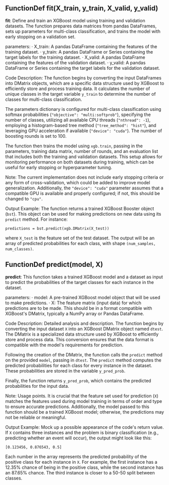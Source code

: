 ## FunctionDef fit(X_train, y_train, X_valid, y_valid)
**fit**: Define and train an XGBoost model using training and validation datasets. The function prepares data matrices from pandas DataFrames, sets up parameters for multi-class classification, and trains the model with early stopping on a validation set.

parameters:
· X_train: A pandas DataFrame containing the features of the training dataset.
· y_train: A pandas DataFrame or Series containing the target labels for the training dataset.
· X_valid: A pandas DataFrame containing the features of the validation dataset.
· y_valid: A pandas DataFrame or Series containing the target labels for the validation dataset.

Code Description: The function begins by converting the input DataFrames into DMatrix objects, which are a specific data structure used by XGBoost to efficiently store and process training data. It calculates the number of unique classes in the target variable `y_train` to determine the number of classes for multi-class classification.

The parameters dictionary is configured for multi-class classification using softmax probabilities (`"objective": "multi:softprob"`), specifying the number of classes, utilizing all available CPU threads (`"nthread": -1`), employing a histogram-based tree method (`"tree_method": "hist"`), and leveraging GPU acceleration if available (`"device": "cuda"`). The number of boosting rounds is set to 100.

The function then trains the model using `xgb.train`, passing in the parameters, training data matrix, number of rounds, and an evaluation list that includes both the training and validation datasets. This setup allows for monitoring performance on both datasets during training, which can be useful for early stopping or hyperparameter tuning.

Note: The current implementation does not include early stopping criteria or any form of cross-validation, which could be added to improve model generalization. Additionally, the `"device": "cuda"` parameter assumes that a compatible GPU is available and properly configured; if not, this should be changed to `"cpu"`.

Output Example: The function returns a trained XGBoost Booster object (`bst`). This object can be used for making predictions on new data using its `predict` method. For instance:
```
predictions = bst.predict(xgb.DMatrix(X_test))
``` 
where `X_test` is the feature set of the test dataset. The output will be an array of predicted probabilities for each class, with shape `(num_samples, num_classes)`.
## FunctionDef predict(model, X)
**predict**: This function takes a trained XGBoost model and a dataset as input to predict the probabilities of the target classes for each instance in the dataset.

parameters:
· model: A pre-trained XGBoost model object that will be used to make predictions.
· X: The feature matrix (input data) for which predictions are to be made. This should be in a format compatible with XGBoost's DMatrix, typically a NumPy array or Pandas DataFrame.

Code Description: Detailed analysis and description.
The function begins by converting the input dataset `X` into an XGBoost DMatrix object named `dtest`. The DMatrix is a specialized data structure used by XGBoost to efficiently store and process data. This conversion ensures that the data format is compatible with the model's requirements for prediction.

Following the creation of the DMatrix, the function calls the `predict` method on the provided `model`, passing in `dtest`. The `predict` method computes the predicted probabilities for each class for every instance in the dataset. These probabilities are stored in the variable `y_pred_prob`.

Finally, the function returns `y_pred_prob`, which contains the predicted probabilities for the input data.

Note: Usage points.
It is crucial that the feature set used for prediction (`X`) matches the features used during model training in terms of order and type to ensure accurate predictions. Additionally, the model passed to this function should be a trained XGBoost model; otherwise, the predictions may not be reliable or meaningful.

Output Example: Mock up a possible appearance of the code's return value.
If `X` contains three instances and the problem is binary classification (e.g., predicting whether an event will occur), the output might look like this:
```
[0.123456, 0.876543, 0.5]
```
Each number in the array represents the predicted probability of the positive class for each instance in `X`. For example, the first instance has a 12.35% chance of being in the positive class, while the second instance has an 87.65% chance. The third instance is closer to a 50-50 split between classes.

